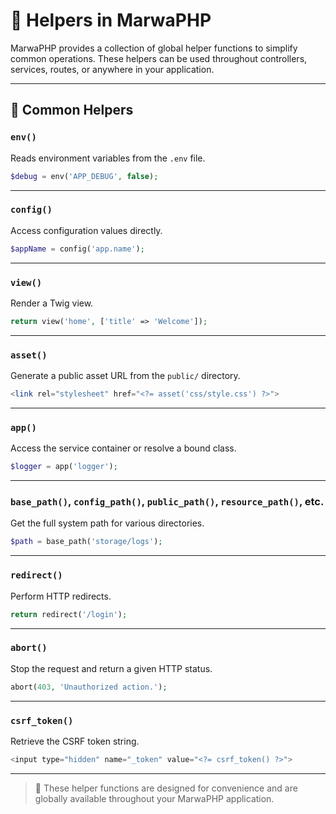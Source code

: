 # 🧰 Helpers in MarwaPHP

MarwaPHP provides a collection of global helper functions to simplify common operations. These helpers can be used throughout controllers, services, routes, or anywhere in your application.

---

## 🔧 Common Helpers

### `env()`

Reads environment variables from the `.env` file.

```php
$debug = env('APP_DEBUG', false);
```

---

### `config()`

Access configuration values directly.

```php
$appName = config('app.name');
```

---

### `view()`

Render a Twig view.

```php
return view('home', ['title' => 'Welcome']);
```

---

### `asset()`

Generate a public asset URL from the `public/` directory.

```php
<link rel="stylesheet" href="<?= asset('css/style.css') ?>">
```

---

### `app()`

Access the service container or resolve a bound class.

```php
$logger = app('logger');
```

---

### `base_path()`, `config_path()`, `public_path()`, `resource_path()`, etc.

Get the full system path for various directories.

```php
$path = base_path('storage/logs');
```

---

### `redirect()`

Perform HTTP redirects.

```php
return redirect('/login');
```

---

### `abort()`

Stop the request and return a given HTTP status.

```php
abort(403, 'Unauthorized action.');
```

---

### `csrf_token()`

Retrieve the CSRF token string.

```php
<input type="hidden" name="_token" value="<?= csrf_token() ?>">
```

---

> 🧠 These helper functions are designed for convenience and are globally available throughout your MarwaPHP application.
